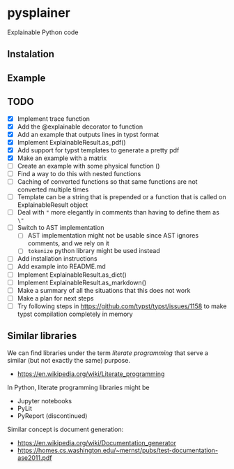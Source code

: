 # pysplainer
Explainable Python code

## Instalation

## Example

## TODO

- [x] Implement trace function
- [x] Add the @explainable decorator to function
- [x] Add an example that outputs lines in typst format
- [x] Implement ExplainableResult.as_pdf()
- [x] Add support for typst templates to generate a pretty pdf
- [x] Make an example with a matrix
- [ ] Create an example with some physical function ()
- [ ] Find a way to do this with nested functions
- [ ] Caching of converted functions so that same functions are not converted multiple times
- [ ] Template can be a string that is prepended or a function that is called on ExplainableResult object
- [ ] Deal with `"` more elegantly in comments than having to define them as `\"`
- [ ] Switch to AST implementation
  - [ ] AST implementation might not be usable since AST ignores comments, and we rely on it
  - [ ] `tokenize` python library might be used instead
- [ ] Add installation instructions
- [ ] Add example into README.md
- [ ] Implement ExplainableResult.as_dict()
- [ ] Implement ExplainableResult.as_markdown()
- [ ] Make a summary of all the situations that this does not work
- [ ] Make a plan for next steps
- [ ] Try following steps in https://github.com/typst/typst/issues/1158 to make typst compilation completely in memory
 
## Similar libraries

We can find libraries under the term _literate programming_ that serve a similar (but not exactly the same) purpose. 

- https://en.wikipedia.org/wiki/Literate_programming

In Python, literate programming libraries might be

- Jupyter notebooks
- PyLit
- PyReport (discontinued)

Similar concept is document generation:
- https://en.wikipedia.org/wiki/Documentation_generator
- https://homes.cs.washington.edu/~mernst/pubs/test-documentation-ase2011.pdf